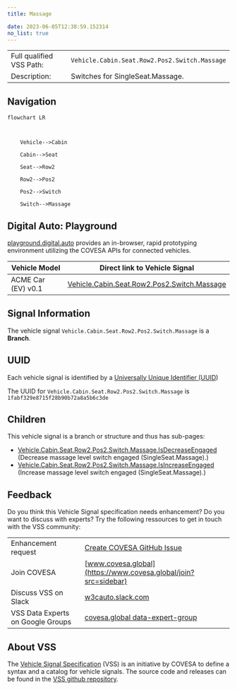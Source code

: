 ```yaml
---
title: Massage

date: 2023-06-05T12:38:59.152314
no_list: true
---
```



| | |
|---|---|
| Full qualified VSS Path: | `Vehicle.Cabin.Seat.Row2.Pos2.Switch.Massage` |
| Description: | Switches for SingleSeat.Massage. |

## Navigation

```mermaid
flowchart LR



    Vehicle-->Cabin

    Cabin-->Seat

    Seat-->Row2

    Row2-->Pos2

    Pos2-->Switch

    Switch-->Massage

```


## Digital Auto: Playground

[playground.digital.auto](http://digital.auto) provides an in-browser, rapid prototyping environment utilizing the COVESA APIs for connected vehicles. 

| Vehicle Model | Direct link to Vehicle Signal |
|---|---|
| ACME Car (EV) v0.1 | [Vehicle.Cabin.Seat.Row2.Pos2.Switch.Massage](https://digitalauto.netlify.app/model/STLWzk1WyqVVLbfymb4f/cvi/list/Vehicle.Cabin.Seat.Row2.Pos2.Switch.Massage/) |


## Signal Information




The vehicle signal `Vehicle.Cabin.Seat.Row2.Pos2.Switch.Massage` is a **Branch**.





## UUID

Each vehicle signal is identified by a [Universally Unique Identifier (UUID](https://en.wikipedia.org/wiki/Universally_unique_identifier))

The UUID for `Vehicle.Cabin.Seat.Row2.Pos2.Switch.Massage` is `1fabf329e8715f28b90b72a8a5b6c3de`

## Children

This vehicle signal is a branch or structure and thus has sub-pages:

- [Vehicle.Cabin.Seat.Row2.Pos2.Switch.Massage.IsDecreaseEngaged](isdecreaseengaged/) (Decrease massage level switch engaged (SingleSeat.Massage).)
- [Vehicle.Cabin.Seat.Row2.Pos2.Switch.Massage.IsIncreaseEngaged](isincreaseengaged/) (Increase massage level switch engaged (SingleSeat.Massage).)


## Feedback

Do you think this Vehicle Signal specification needs enhancement? Do you want to discuss with experts? Try the following ressources to get in touch with the VSS community:

| | |
|---|---|
| Enhancement request | [Create COVESA GitHub Issue](https://github.com/COVESA/vehicle_signal_specification/issues/new?body=Please+describe+your+feedback&title=Signal+feedback+Vehicle.Cabin.Seat.Row2.Pos2.Switch.Massage) |
| Join COVESA | [www.covesa.global](https://www.covesa.global/join?src=sidebar) |
| Discuss VSS on Slack | [w3cauto.slack.com](http://w3cauto.slack.com/) |
| VSS Data Experts on Google Groups | [covesa.global data-expert-group](https://groups.google.com/a/covesa.global/g/data-expert-group) |

## About VSS

The [Vehicle Signal Specification](https://covesa.github.io/vehicle_signal_specification/) (VSS)
is an initiative by COVESA to define a syntax and a catalog for vehicle signals.
The source code and releases can be found in the [VSS github repository](https://github.com/COVESA/vehicle_signal_specification).

